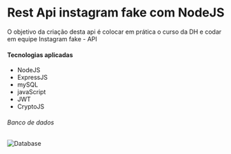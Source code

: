 # Rest Api instagram fake com NodeJS

O objetivo da criação desta api é colocar em prática o curso da DH e codar em equipe
Instagram fake - API

#### Tecnologias aplicadas

- NodeJS
- ExpressJS
- mySQL
- javaScript
- JWT
- CryptoJS

###### Banco de dados

![Database](http://alessandrodev.com/imagens/data-base.png "Database")

